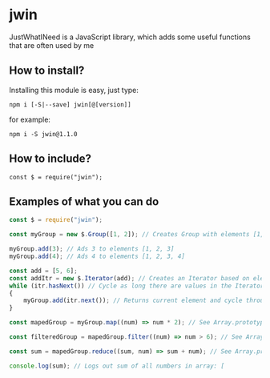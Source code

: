 # jwin

JustWhatINeed is a JavaScript library, which adds some useful functions that are often used by me

## How to install?

Installing this module is easy, just type:

`npm i [-S|--save] jwin[@[version]]`

for example:

`npm i -S jwin@1.1.0`

## How to include?

`const $ = require("jwin");`

## Examples of what you can do

``` javascript
const $ = require("jwin");

const myGroup = new $.Group([1, 2]); // Creates Group with elements [1, 2]

myGroup.add(3); // Ads 3 to elements [1, 2, 3]
myGroup.add(4); // Ads 4 to elements [1, 2, 3, 4]

const add = [5, 6];
const addItr = new $.Iterator(add); // Creates an Iterator based on elements [5, 6]
while (itr.hasNext()) // Cycle as long there are values in the Iterator
{
    myGroup.add(itr.next()); // Returns current element and cycle through the elements
}

const mapedGroup = myGroup.map((num) => num * 2); // See Array.prototype.map

const filteredGroup = mapedGroup.filter((num) => num > 6); // See Array.prototype.filter

const sum = mapedGroup.reduce((sum, num) => sum + num); // See Array.protorype.reduce

console.log(sum); // Logs out sum of all numbers in array: [
```
